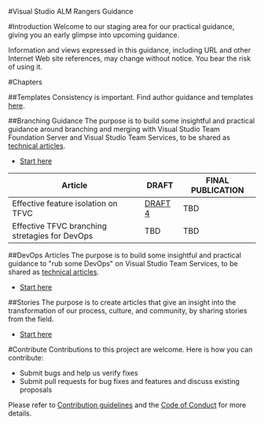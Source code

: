 
#Visual Studio ALM Rangers Guidance 

#Introduction 
Welcome to our staging area for our practical guidance, giving you an early glimpse into upcoming guidance. 

Information and views expressed in this guidance, including URL and other Internet Web site references, may change without
notice. You bear the risk of using it.

#Chapters

##Templates
Consistency is important. Find author guidance and templates [here](src/Templates).

##Branching Guidance
The purpose is to build some insightful and practical guidance around branching and merging with Visual Studio Team Foundation Server and Visual Studio Team Services, to be shared as [technical articles](https://aka.ms/techarticles).

- [Start here](src/Branching)

| Article | DRAFT | FINAL PUBLICATION |
|---------|-------|-------------------|
|Effective feature isolation on TFVC|[DRAFT 4](/src/Branching/effective-feature-isolation-on-tfvc.md)|TBD|
|Effective TFVC branching stretagies for DevOps|TBD|TBD|

##DevOps Articles
The purpose is to build some insightful and practical guidance to "rub some DevOps" on Visual Studio Team Services, to be shared as [technical articles](https://aka.ms/techarticles).

- [Start here](src/DevOps)

##Stories
The purpose is to create articles that give an insight into the transformation of our process, culture, and community, by sharing stories from the field.

- [Start here](src/Stories)

#Contribute
Contributions to this project are welcome. Here is how you can contribute:  

- Submit bugs and help us verify fixes  
- Submit pull requests for bug fixes and features and discuss existing proposals   

Please refer to [Contribution guidelines](.github/CONTRIBUTING.md) and the [Code of Conduct](.github/COC.md) for more details.
